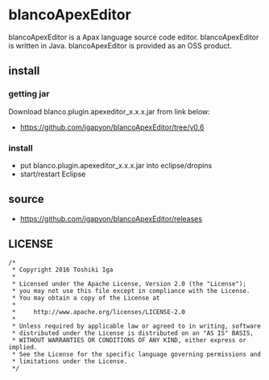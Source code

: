 # blancoApexEditor

blancoApexEditor is a Apax language source code editor.
blancoApexEditor is written in Java. blancoApexEditor is provided as an OSS product.

## install

### getting jar

Download blanco.plugin.apexeditor_x.x.x.jar from link below:

- https://github.com/igapyon/blancoApexEditor/tree/v0.6

### install

- put blanco.plugin.apexeditor_x.x.x.jar into eclipse/dropins
- start/restart Eclipse

## source

* https://github.com/igapyon/blancoApexEditor/releases 

## LICENSE

```
/*
 * Copyright 2016 Toshiki Iga
 *
 * Licensed under the Apache License, Version 2.0 (the "License");
 * you may not use this file except in compliance with the License.
 * You may obtain a copy of the License at
 *
 *     http://www.apache.org/licenses/LICENSE-2.0
 *
 * Unless required by applicable law or agreed to in writing, software
 * distributed under the License is distributed on an "AS IS" BASIS,
 * WITHOUT WARRANTIES OR CONDITIONS OF ANY KIND, either express or implied.
 * See the License for the specific language governing permissions and
 * limitations under the License.
 */
```
